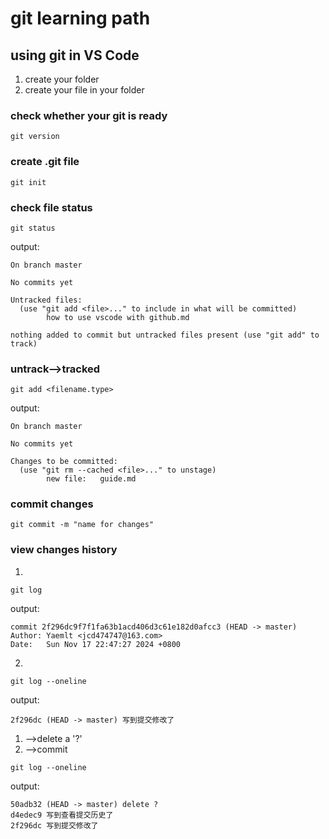 # git learning path

## using git in VS Code

1. create your folder
2. create your file in your folder

### check whether your git is ready
```
git version
```

### create .git file
```
git init
```

### check file status
```
git status
```

output:

```
On branch master

No commits yet

Untracked files:
  (use "git add <file>..." to include in what will be committed)
        how to use vscode with github.md

nothing added to commit but untracked files present (use "git add" to track)
```

### untrack-->tracked
```
git add <filename.type>
```

output:

```
On branch master

No commits yet

Changes to be committed:
  (use "git rm --cached <file>..." to unstage)
        new file:   guide.md
```

### commit changes
```
git commit -m "name for changes"
```

### view changes history

1.
```
git log 
```

output:

```
commit 2f296dc9f7f1fa63b1acd406d3c61e182d0afcc3 (HEAD -> master)
Author: Yaemlt <jcd474747@163.com>
Date:   Sun Nov 17 22:47:27 2024 +0800
```

2.
```
git log --oneline
```

output:

```
2f296dc (HEAD -> master) 写到提交修改了
```

1. -->delete a '?'
2. -->commit

```
git log --oneline
```

output:

```
50adb32 (HEAD -> master) delete ?
d4edec9 写到查看提交历史了
2f296dc 写到提交修改了
```
